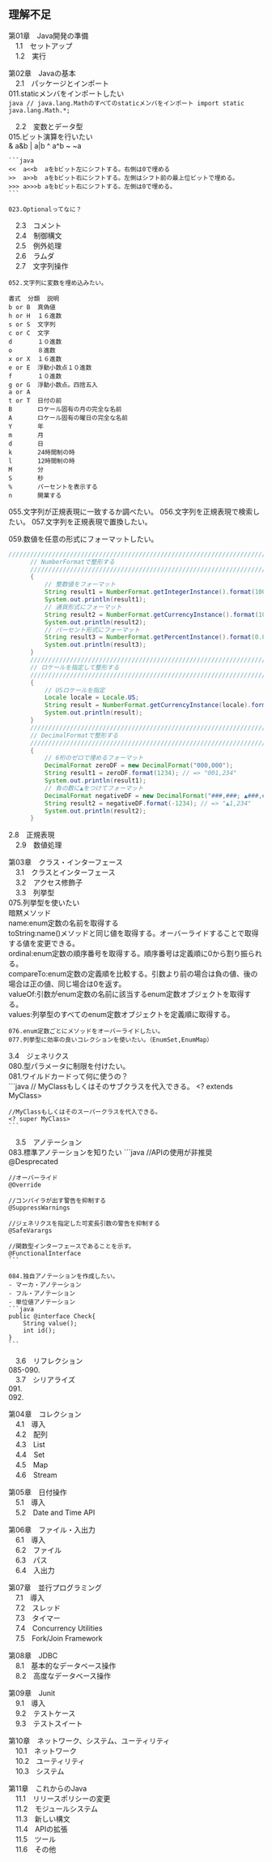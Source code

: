 ## 理解不足

第01章　Java開発の準備  
　1.1　セットアップ  
　1.2　実行  
  
第02章　Javaの基本  
　2.1　パッケージとインポート  
    011.staticメンバをインポートしたい  
    ```java
    // java.lang.Mathのすべてのstaticメンバをインポート
    import static java.lang.Math.*;
    ```
    
　2.2　変数とデータ型  
    015.ビット演算を行いたい  
    & a&b
    | a|b
    ^ a^b
    ~ ~a
    
    ```java
    <<  a<<b  aをbビット左にシフトする。右側は0で埋める
    >>  a>>b  aをbビット右にシフトする。左側はシフト前の最上位ビットで埋める。
    >>> a>>>b aをbビット右にシフトする。左側は0で埋める。
    ```
    
    023.Optionalってなに？
    
　2.3　コメント  
　2.4　制御構文  
　2.5　例外処理  
　2.6　ラムダ  
　2.7　文字列操作
 
    052.文字列に変数を埋め込みたい。
    
    書式  分類  説明
    b or B  真偽値
    h or H  １６進数
    s or S  文字列
    c or C  文字
    d       １０進数
    o       ８進数
    x or X  １６進数
    e or E  浮動小数点１０進数
    f       １０進数
    g or G  浮動小数点。四捨五入
    a or A
    t or T  日付の前
    B       ロケール固有の月の完全な名前
    A       ロケール固有の曜日の完全な名前
    Y       年
    m       月
    d       日
    k       24時間制の時
    l       12時間制の時
    M       分
    S       秒
    %       パーセントを表示する
    n       開業する

  055.文字列が正規表現に一致するか調べたい。
  056.文字列を正規表現で検索したい。
  057.文字列を正規表現で置換したい。
  
  059.数値を任意の形式にフォーマットしたい。
  ```Java
  /////////////////////////////////////////////////////////////////////////////
		// NumberFormatで整形する
		/////////////////////////////////////////////////////////////////////////////
		{
			// 整数値をフォーマット
			String result1 = NumberFormat.getIntegerInstance().format(1000000); // => "1,000,000"
			System.out.println(result1);
			// 通貨形式にフォーマット
			String result2 = NumberFormat.getCurrencyInstance().format(1000000); // => " ¥1,000,000"
			System.out.println(result2);
			// パーセント形式にフォーマット
			String result3 = NumberFormat.getPercentInstance().format(0.8); // => "80%"
			System.out.println(result3);
		}
		/////////////////////////////////////////////////////////////////////////////
		// ロケールを指定して整形する
		/////////////////////////////////////////////////////////////////////////////
		{
			// USロケールを指定
			Locale locale = Locale.US;
			String result = NumberFormat.getCurrencyInstance(locale).format(1000000); // => "$1,000,000"
			System.out.println(result);
		}
		/////////////////////////////////////////////////////////////////////////////
		// DecimalFormatで整形する
		/////////////////////////////////////////////////////////////////////////////
		{
			// 6桁のゼロで埋めるフォーマット
			DecimalFormat zeroDF = new DecimalFormat("000,000");
			String result1 = zeroDF.format(1234); // => "001,234"
			System.out.println(result1);
			// 負の数に▲をつけてフォーマット
			DecimalFormat negativeDF = new DecimalFormat("###,###; ▲###,###");
			String result2 = negativeDF.format(-1234); // => "▲1,234"
			System.out.println(result2);
		}
  ```

  2.8　正規表現  
　2.9　数値処理  
  
第03章　クラス・インターフェース  
　3.1　クラスとインターフェース  
　3.2　アクセス修飾子  
　3.3　列挙型  
    075.列挙型を使いたい  
	    暗黙メソッド  
	    name:enum定数の名前を取得する  
	    toString:name()メソッドと同じ値を取得する。オーバーライドすることで取得する値を変更できる。  
	    ordinal:enum定数の順序番号を取得する。順序番号は定義順に0から割り振られる。  
	    compareTo:enum定数の定義順を比較する。引数より前の場合は負の値、後の場合は正の値、同じ場合は0を返す。  
	    valueOf:引数がenum定数の名前に該当するenum定数オブジェクトを取得する。  
	    values:列挙型のすべてのenum定数オブジェクトを定義順に取得する。  
    
    076.enum定数ごとにメソッドをオーバーライドしたい。  
    077.列挙型に効率の良いコレクションを使いたい。（EnumSet,EnumMap）  

  3.4　ジェネリクス  
  	080.型パラメータに制限を付けたい。  
	081.ワイルドカードって何に使うの？  
	```java
	// MyClassもしくはそのサブクラスを代入できる。
	<? extends MyClass>
	
	//MyClassもしくはそのスーパークラスを代入できる。
	<? super MyClass>
	```
　3.5　アノテーション  
 	083.標準アノテーションを知りたい
 	```java
	//APIの使用が非推奨
	@Desprecated
	
	//オーバーライド
	@Override
	
	//コンパイラが出す警告を抑制する
	@SuppressWarnings
	
	//ジェネリクスを指定した可変長引数の警告を抑制する
	@SafeVarargs
	
	//関数型インターフェースであることを示す。
	@FunctionalInterface
	```
	
	084.独自アノテーションを作成したい。
	- マーカ・アノテーション
	- フル・アノテーション
	- 単位値アノテーション
	```java
	public @interface Check{
		String value();
		int id();
	}
	```
	
　3.6　リフレクション  
 	085-090.  
　3.7　シリアライズ  
 	091.  
	092.  	
  
第04章　コレクション  
　4.1　導入  
　4.2　配列  
　4.3　List  
　4.4　Set  
　4.5　Map  
　4.6　Stream  
  
第05章　日付操作  
　5.1　導入  
　5.2　Date and Time API  
  
第06章　ファイル・入出力  
　6.1　導入  
　6.2　ファイル  
　6.3　パス  
　6.4　入出力  
  
第07章　並行プログラミング  
　7.1　導入  
　7.2　スレッド  
　7.3　タイマー  
　7.4　Concurrency Utilities  
　7.5　Fork/Join Framework  
  
第08章　JDBC  
　8.1　基本的なデータベース操作  
　8.2　高度なデータベース操作  
  
第09章　Junit  
　9.1　導入  
　9.2　テストケース  
　9.3　テストスイート  
  
第10章　ネットワーク、システム、ユーティリティ  
　10.1　ネットワーク  
　10.2　ユーティリティ  
　10.3　システム  
  
第11章　これからのJava  
　11.1　リリースポリシーの変更  
　11.2　モジュールシステム  
　11.3　新しい構文  
　11.4　APIの拡張  
　11.5　ツール  
　11.6　その他  

